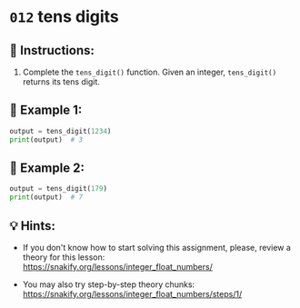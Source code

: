 # `012` tens digits

## 📝 Instructions:

1. Complete the `tens_digit()` function. Given an integer, `tens_digit()` returns its tens digit.

## 📎 Example 1:

```py
output = tens_digit(1234)
print(output)  # 3
```

## 📎 Example 2:

```py
output = tens_digit(179)
print(output)  # 7
```

## 💡 Hints:

+ If you don't know how to start solving this assignment, please, review a theory for this lesson: https://snakify.org/lessons/integer_float_numbers/

+ You may also try step-by-step theory chunks: https://snakify.org/lessons/integer_float_numbers/steps/1/
